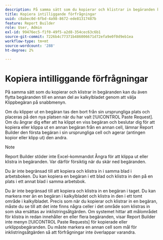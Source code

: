 ```yaml
---
description: På samma sätt som du kopierar och klistrar in begäranden kan du även flytta begäranden till en annan del av kalkylbladet genom att välja Klippbegäran på snabbmenyn.
title: Kopiera intilliggande förfrågningar
uuid: c8abec0d-6fbd-4a98-8672-ede81317487b
feature: Report Builder
role: User, Admin
exl-id: 99476ec5-f1f0-49f5-a2d8-354cec63c6b1
source-git-commit: 7226b4c77371b486006671d72efa9e0f0d9eb1ea
workflow-type: tm+mt
source-wordcount: '288'
ht-degree: 2%

---
```


# Kopiera intilliggande förfrågningar

På samma sätt som du kopierar och klistrar in begäranden kan du även flytta begäranden till en annan del av kalkylbladet genom att välja Klippbegäran på snabbmenyn.

Om du klipper ut en begäran tas den bort från sin ursprungliga plats och placeras på den nya platsen när du har valt [!UICONTROL Paste Request]. Om du ångrar dig efter att ha klippt en viss begäran och beslutar dig för att kopiera eller klippa ut en annan begäran från en annan cell, lämnar Report Builder den första begäran i sin ursprungliga cell och agerar (antingen kopior eller klipp ut) den andra.

>[!NOTE]
>
>Report Builder stöder inte Excel-kommandot Ångra för att klippa ut eller klistra in begäranden. Var därför försiktig när du skär ned begäranden.

Du är inte begränsad till att kopiera och klistra in i samma blad i arbetsboken. Du kan kopiera en begäran i ett blad och klistra in den på en plats i ett annat blad i samma arbetsbok.

Du är inte begränsad till att kopiera och klistra in en begäran i taget. Du kan markera mer än en begäran i kalkylbladet och klistra in den i ett tomt område i kalkylbladet. Precis som när du kopierar och klistrar in en begäran, måste du se till att det inte finns några celler i det område som klistras in som ska ersättas av inklistringsåtgärden. Om systemet hittar att målområdet för klistra in redan innehåller en eller flera begäranden, visar Report Builder inte menyn [!UICONTROL Paste Requests] för kopierade eller urklippsbegäranden. Du måste markera en annan cell som mål för inklistringsåtgärden så att förfrågningar inte överlappar varandra.
